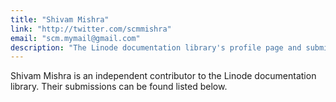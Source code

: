```yaml
---
title: "Shivam Mishra"
link: "http://twitter.com/scmmishra"
email: "scm.mymail@gmail.com"
description: "The Linode documentation library's profile page and submission listing for Shivam Mishra"
---
```


Shivam Mishra is an independent contributor to the Linode documentation library. Their submissions can be found listed below.